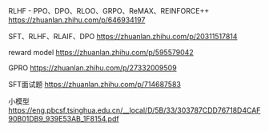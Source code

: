 
RLHF - PPO、DPO、RLOO、GRPO、ReMAX、REINFORCE++
https://zhuanlan.zhihu.com/p/646934197

SFT、RLHF、RLAIF、DPO
https://zhuanlan.zhihu.com/p/20311517814

reward model
https://zhuanlan.zhihu.com/p/595579042

GPRO
https://zhuanlan.zhihu.com/p/27332009509

SFT面试题
https://zhuanlan.zhihu.com/p/714687583

小模型
https://eng.pbcsf.tsinghua.edu.cn/__local/D/5B/33/303787CDD76718D4CAF90B01DB9_939E53AB_1F8154.pdf